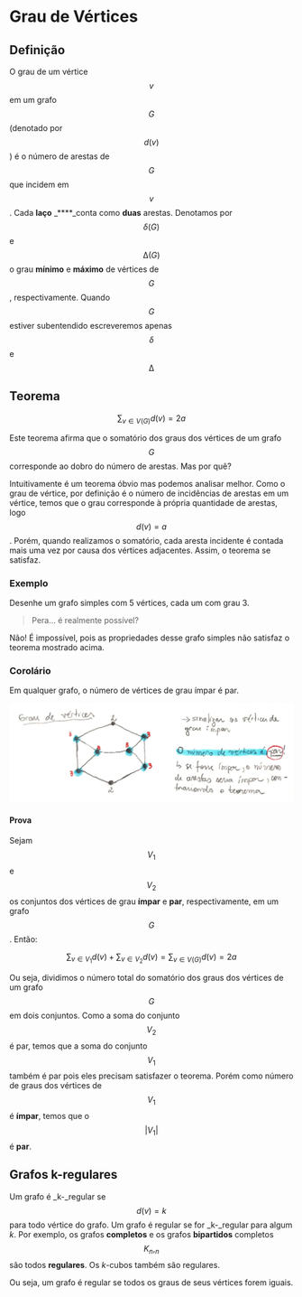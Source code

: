 # Grau de Vértices

## Definição

O grau de um vértice $$v$$ em um grafo $$G$$ \(denotado por $$d ( v )$$ \) é o número de arestas de $$G$$ que incidem em $$v$$ . Cada **laço** _****_conta como **duas** arestas. Denotamos por $$δ ( G )$$ e $$∆( G )$$ o grau **mínimo** e **máximo** de vértices de $$G$$ , respectivamente. Quando $$G$$ estiver subentendido escreveremos apenas $$δ$$ e $$∆$$

## Teorema

$$
\sum_{v \in V(G)}d(v) = 2a
$$

Este teorema afirma que o somatório dos graus dos vértices de um grafo $$G$$ corresponde ao dobro do número de arestas. Mas por quê?

Intuitivamente é um teorema óbvio mas podemos analisar melhor. Como o grau de vértice, por definição é o número de incidências de arestas em um vértice, temos que o grau corresponde à própria quantidade de arestas, logo $$d(v) = a$$ . Porém, quando realizamos o somatório, cada aresta incidente é contada mais uma vez por causa dos vértices adjacentes. Assim, o teorema se satisfaz.

### Exemplo

Desenhe um grafo simples com 5 vértices, cada um com grau 3.

> Pera... é realmente possível?

Não! É impossível, pois as propriedades desse grafo simples não satisfaz o teorema mostrado acima.

### Corolário

Em qualquer grafo, o número de vértices de grau ímpar é par.

![](../.gitbook/assets/graudevertice.jpg)

#### Prova

Sejam $$V_1$$ e $$V_2 $$ os conjuntos dos vértices de grau **ímpar** e **par**, respectivamente, em um grafo $$G$$ . Então:

$$
\sum_{v \in V_1}d(v) + \sum_{v \in V_2}d(v)  = \sum_{v \in V(G)}d(v) =  2a
$$

Ou seja, dividimos o número total do somatório dos graus dos vértices de um grafo $$G$$ em dois conjuntos. Como a soma do conjunto $$V_2 $$ é par, temos que a soma do conjunto $$V_1 $$ também é par pois eles precisam satisfazer o teorema. Porém como número de graus dos vértices de $$V_1$$ é **ímpar**, temos que o $$|V_1| $$ é **par**.

## Grafos k-regulares

Um grafo é _k-_regular se $$d ( v) = k $$ para todo vértice do grafo. Um grafo é regular se for _k-_regular para algum _k_. Por exemplo, os grafos **completos** e os grafos **bipartidos** completos $$K_n,_n$$ são todos **regulares**. Os _k_-cubos também são regulares.

Ou seja, um grafo é regular se todos os graus de seus vértices forem iguais.

